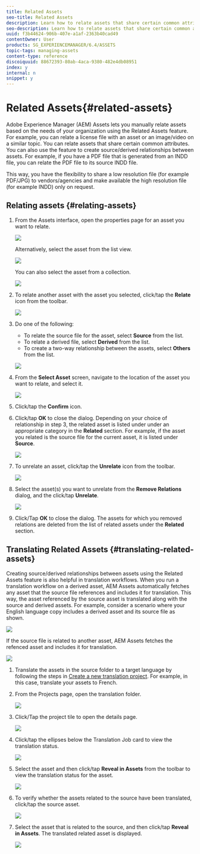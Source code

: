 ```yaml
---
title: Related Assets
seo-title: Related Assets
description: Learn how to relate assets that share certain common attributes. You can also use the feature to create source/derived relationships between assets.
seo-description: Learn how to relate assets that share certain common attributes. You can also use the feature to create source/derived relationships between assets.
uuid: f3b44624-906b-407e-a1af-2363b40cad49
contentOwner: User
products: SG_EXPERIENCEMANAGER/6.4/ASSETS
topic-tags: managing-assets
content-type: reference
discoiquuid: 88672393-80ab-4aca-9380-482e4db08951
index: y
internal: n
snippet: y
---
```


# Related Assets{#related-assets}

Adobe Experience Manager (AEM) Assets lets you manually relate assets based on the needs of your organization using the Related Assets feature. For example, you can relate a license file with an asset or an image/video on a similar topic. You can relate assets that share certain common attributes. You can also use the feature to create source/derived relationships between assets. For example, if you have a PDF file that is generated from an INDD file, you can relate the PDF file to its source INDD file.

This way, you have the flexibility to share a low resolution file (for example PDF/JPG) to vendors/agencies and make available the high resolution file (for example INDD) only on request.

## Relating assets {#relating-assets}

1. From the Assets interface, open the properties page for an asset you want to relate. 

   ![](assets/chlimage_1-277.png)

   Alternatively, select the asset from the list view.

   ![](assets/chlimage_1-278.png)

   You can also select the asset from a collection.

   ![](assets/chlimage_1-279.png)

1. To relate another asset with the asset you selected, click/tap the **Relate** icon from the toolbar.

   ![](assets/chlimage_1-280.png)

1. Do one of the following:

    * To relate the source file for the asset, select **Source** from the list.
    * To relate a derived file, select **Derived** from the list.
    * To create a two-way relationship between the assets, select **Others** from the list.

   ![](assets/chlimage_1-281.png)

1. From the **Select Asset** screen, navigate to the location of the asset you want to relate, and select it.

   ![](assets/chlimage_1-282.png)

1. Click/tap the **Confirm** icon.
1. Click/tap **OK** to close the dialog. Depending on your choice of relationship in step 3, the related asset is listed under under an appropriate category in the **Related** section. For example, if the asset you related is the source file for the current asset, it is listed under **Source**.

   ![](assets/chlimage_1-283.png)

1. To unrelate an asset, click/tap the **Unrelate** icon from the toolbar.

   ![](assets/chlimage_1-284.png)

1. Select the asset(s) you want to unrelate from the **Remove Relations** dialog, and the click/tap **Unrelate**. 

   ![](assets/chlimage_1-285.png)

1. Click/Tap **OK** to close the dialog. The assets for which you removed relations are deleted from the list of related assets under the **Related** section.

## Translating Related Assets {#translating-related-assets}

Creating source/derived relationships between assets using the Related Assets feature is also helpful in translation workflows. When you run a translation workflow on a derived asset, AEM Assets automatically fetches any asset that the source file references and includes it for translation. This way, the asset referenced by the source asset is translated along with the source and derived assets. For example, consider a scenario where your English language copy includes a derived asset and its source file as shown.

![](assets/chlimage_1-286.png)

If the source file is related to another asset, AEM Assets fetches the refenced asset and includes it for translation.

![](assets/chlimage_1-287.png)

1. Translate the assets in the source folder to a target language by following the steps in [Create a new translation project](../../assets/using/translation-projects.md#create-a-new-translation-project). For example, in this case, translate your assets to French.
1. From the Projects page, open the translation folder.

   ![](assets/chlimage_1-288.png)

1. Click/Tap the project tile to open the details page.

   ![](assets/chlimage_1-289.png)

1. Click/tap the ellipses below the Translation Job card to view the translation status. 

   ![](assets/chlimage_1-290.png)

1. Select the asset and then click/tap **Reveal in Assets** from the toolbar to view the translation status for the asset.

   ![](assets/chlimage_1-291.png)

1. To verify whether the assets related to the source have been translated, click/tap the source asset.

   ![](assets/chlimage_1-292.png)

1. Select the asset that is related to the source, and then click/tap **Reveal in Assets**. The translated related asset is displayed.

   ![](assets/chlimage_1-293.png)

